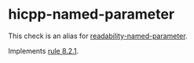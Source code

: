 # hicpp-named-parameter

This check is an alias for
[readability-named-parameter](https://clang.llvm.org/extra/clang-tidy/checks/readability-named-parameter.html).

Implements
[rule 8.2.1](http://www.codingstandard.com/rule/8-2-1-make-parameter-names-absent-or-identical-in-all-declarations/).
